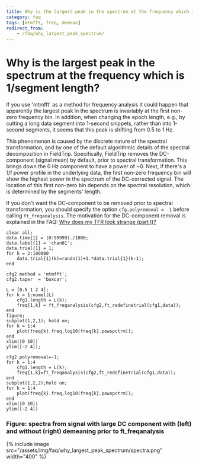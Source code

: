 ```yaml
---
title: Why is the largest peak in the spectrum at the frequency which is 1/segment length?
category: faq
tags: [mtmfft, freq, demean]
redirect_from:
    - /faq/why_largest_peak_spectrum/
---
```


# Why is the largest peak in the spectrum at the frequency which is 1/segment length?

If you use 'mtmfft' as a method for frequency analysis it could happen that apparently the largest peak in the spectrum is invariably at the first non-zero frequency bin. In addition, when changing the epoch length, e.g., by cutting a long data segment into 1-second snippets, rather than into 1-second segments, it seems that this peak is shifting from 0.5 to 1 Hz.

This phenomenon is caused by the discrete nature of the spectral transformation, and by one of the default algorithmic details of the spectral decomposition in FieldTrip. Specifically, FieldTrip removes the DC-component (signal mean) by default, prior to spectral transformation. This brings down the 0 Hz component to have a power of ~0. Next, if there's a 1/f power profile in the underlying data, the first non-zero frequency bin will show the highest power in the spectrum of the DC-corrected signal. The location of this first non-zero bin depends on the spectral resolution, which is determined by the segments' length.

If you don't want the DC-component to be removed prior to spectral transformation, you should specify the option ``cfg.polyremoval = -1`` before calling ``ft_freqanalysis``. The motivation for the DC-component removal is explained in the FAQ: [Why does my TFR look strange (part I)?](/faq/why_does_my_tfr_look_strange)

    clear all;
    data.time{1} = (0:99999)./1000;
    data.label{1} = 'chan01';
    data.trial{1} = 1;
    for k = 2:100000
        data.trial{1}(k)=randn(1)+1.*data.trial{1}(k-1);
    end

    cfg2.method = 'mtmfft';
    cfg2.taper  = 'boxcar';

    L = [0.5 1 2 4];
    for k = 1:numel(L)
        cfg1.length = L(k);
        freq{1,k} = ft_freqanalysis(cfg2,ft_redefinetrial(cfg1,data));
    end
    figure;
    subplot(1,2,1); hold on;
    for k = 1:4
        plot(freq{k}.freq,log10(freq{k}.powspctrm));
    end
    xlim([0 10])
    ylim([-2 4]);

    cfg2.polyremoval=-1;
    for k = 1:4
        cfg1.length = L(k);
        freq{1,k}=ft_freqanalysis(cfg2,ft_redefinetrial(cfg1,data));
    end
    subplot(1,2,2);hold on;
    for k = 1:4
        plot(freq{k}.freq,log10(freq{k}.powspctrm));
    end
    xlim([0 10])
    ylim([-2 4])

### Figure: spectra from signal with large DC component with (left) and without (right) demeaning prior to ft_freqanalysis

{% include image src="/assets/img/faq/why_largest_peak_spectrum/spectra.png" width="400" %}
